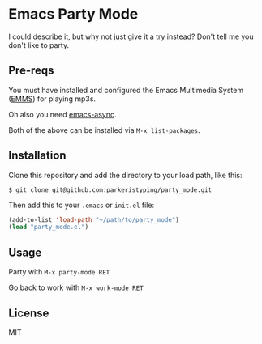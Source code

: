 # Emacs Party Mode

I could describe it, but why not just give it a try instead? Don't tell me you don't like to party.

## Pre-reqs

You must have installed and configured the Emacs Multimedia System ([EMMS](https://www.gnu.org/software/emms/)) for playing mp3s.

Oh also you need [emacs-async](https://github.com/jwiegley/emacs-async).

Both of the above can be installed via `M-x list-packages`.

## Installation

Clone this repository and add the directory to your load path, like this:

`$ git clone git@github.com:parkeristyping/party_mode.git`

Then add this to your `.emacs` or `init.el` file:

``` lisp
(add-to-list 'load-path "~/path/to/party_mode")
(load "party_mode.el")
```

## Usage

Party with `M-x party-mode RET`

Go back to work with `M-x work-mode RET`

## License

MIT

